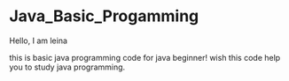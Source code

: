 # Java_Basic_Progamming

Hello, I am leina

this is basic java programming code for java beginner!
wish this code help you to study java programming.

